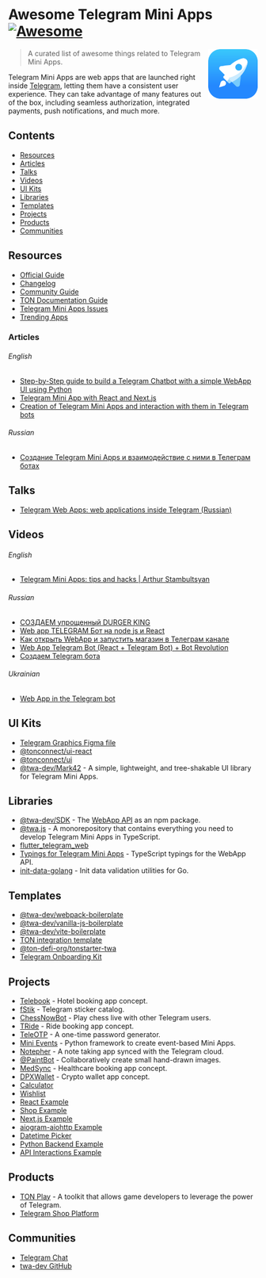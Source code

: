 # Awesome Telegram Mini Apps [![Awesome](https://awesome.re/badge-flat.svg)](https://github.com/sindresorhus/awesome)

<img src="assets/tapps.png" align="right" width="100" style="max-width: 100%" />

> A curated list of awesome things related to Telegram Mini Apps.

Telegram Mini Apps are web apps that are launched right inside [Telegram](https://telegram.org), letting them have a consistent user experience.
They can take advantage of many features out of the box, including seamless authorization, integrated payments, push notifications, and much more.

## Contents

- [Resources](#resources)
- [Articles](#articles)
- [Talks](#talks)
- [Videos](#videos)
- [UI Kits](#ui-kits)
- [Libraries](#libraries)
- [Templates](#templates)
- [Projects](#projects)
- [Products](#products)
- [Communities](#communities)

## Resources

- [Official Guide](https://core.telegram.org/bots/webapps)
- [Changelog](https://core.telegram.org/bots/webapps#recent-changes)
- [Community Guide](https://docs.telegram-mini-apps.com)
- [TON Documentation Guide](https://docs.ton.org/develop/dapps/twa)
- [Telegram Mini Apps Issues](https://github.com/Telegram-Mini-Apps/issues)
- [Trending Apps](https://t.me/trendingapps)

### Articles

###### English

- [Step-by-Step guide to build a Telegram Chatbot with a simple WebApp UI using Python](https://medium.com/@calixtemayoraz/step-by-step-guide-to-build-a-telegram-chatbot-with-a-simple-webapp-ui-using-python-44dca453522f)
- [Telegram Mini App with React and Next.js](https://dev.to/bitofuniverse/telegram-web-app-with-react-and-nextjs-440i)
- [Creation of Telegram Mini Apps and interaction with them in Telegram bots](https://prog.world/creation-of-telegram-web-apps-and-interaction-with-them-in-telegram-bots)

###### Russian

- [Создание Telegram Mini Apps и взаимодействие с ними в Телеграм ботах](https://habr.com/ru/articles/666278)

## Talks

- [Telegram Web Apps: web applications inside Telegram (Russian)](https://holyjs.ru/en/talks/7ce6dd405449413daf154fcd6a476fdb)

## Videos

###### English

- [Telegram Mini Apps: tips and hacks | Arthur Stambultsyan](https://www.youtube.com/watch?v=amvZy9hzAic&t=2476)

###### Russian

- [СОЗДАЕМ упрощенный DURGER KING](https://youtu.be/O1ZRJXKBa4U)
- [Web app TELEGRAM Бот на node js и React](https://youtu.be/MzO-0IYkZMU)
- [Как открыть WebApp и запустить магазин в Телеграм канале](https://youtu.be/nznt4-J-oHs)
- [Web App Telegram Bot (React + Telegram Bot) + Bot Revolution](https://youtu.be/FCHNnZ2KDUQ)
- [Создаем Telegram бота](https://www.youtube.com/watch?v=-m5cUud_VzI&list=PLN0sMOjX-lm5BMwTm-llmJuA50umZJOsL)

###### Ukrainian

- [Web App in the Telegram bot](https://youtu.be/Gu2BB4G5Gdg)

## UI Kits

- [Telegram Graphics Figma file](https://www.figma.com/community/file/1248595286803212338/telegram-graphics)
- [@tonconnect/ui-react](https://www.npmjs.com/package/@tonconnect/ui-react)
- [@tonconnect/ui](https://github.com/ton-connect/sdk/tree/main/packages/ui)
- [@twa-dev/Mark42](https://github.com/twa-dev/Mark42) - A simple, lightweight, and tree-shakable UI library for Telegram Mini Apps.

## Libraries

- [@twa-dev/SDK](https://github.com/twa-dev/SDK) - The [WebApp API](https://core.telegram.org/bots/webapps#initializing-mini-apps) as an npm package.
- [@twa.js](https://github.com/Telegram-Web-Apps/twa.js) - A monorepository that contains everything you need to develop Telegram Mini Apps in TypeScript.
- [flutter_telegram_web](https://pub.dev/documentation/flutter_telegram_web_app/latest)
- [Typings for Telegram Mini Apps](https://github.com/DavisDmitry/telegram-webapps/tree/master) - TypeScript typings for the WebApp API.
- [init-data-golang](https://github.com/Telegram-Mini-Apps/init-data-golang) - Init data validation utilities for Go.

## Templates

- [@twa-dev/webpack-boilerplate](https://github.com/twa-dev/webpack-boilerplate)
- [@twa-dev/vanilla-js-boilerplate](https://github.com/twa-dev/vanilla-js-boilerplate)
- [@twa-dev/vite-boilerplate](https://github.com/twa-dev/vite-boilerplate)
- [TON integration template](https://github.com/ton-community/twa-template)
- [@ton-defi-org/tonstarter-twa](https://github.com/ton-defi-org/tonstarter-twa)
- [Telegram Onboarding Kit](https://github.com/Easterok/telegram-onboarding-kit)

## Projects

- [Telebook](https://github.com/neSpecc/telebook) - Hotel booking app concept.
- [fStik](https://github.com/fstik-app/catalog) - Telegram sticker catalog.
- [ChessNowBot](https://github.com/Quatern1on/ChessNowBot) - Play chess live with other Telegram users.
- [TRide](https://github.com/ArashYounesi/TRide) - Ride booking app concept.
- [TeleOTP](https://github.com/UselessStudio/TeleOTP) - A one-time password generator.
- [Mini Events](https://github.com/mbasaglia/mini_apps) - Python framework to create event-based Mini Apps.
- [Notepher](https://github.com/deptyped/notepher-bot) - A note taking app synced with the Telegram cloud.
- [@PaintBot](https://github.com/hip-hyena/PaintBot) - Collaboratively create small hand-drawn images.
- [MedSync](https://github.com/Latand/MedSyncWebApp) - Healthcare booking app concept.
- [DPXWallet](https://github.com/erfanmola/DPXWallet) - Crypto wallet app concept.
- [Calculator](https://github.com/ArashYounesi/TCalculator)
- [Wishlist](https://github.com/grulex/telegram-wishlist-miniapp)
- [React Example](https://github.com/vkruglikov/react-telegram-web-app)
- [Shop Example](https://github.com/TheCymond/Telegram_Web_App)
- [Next.js Example](https://github.com/mauriciobraz/next.js-telegram-webapp)
- [aiogram-aiohttp Example](https://github.com/abdullaev388/Telegram-Web-App)
- [Datetime Picker](https://github.com/Expented/tgdtp)
- [Python Backend Example](https://github.com/poshl000/telegram-webapp-bot)
- [API Interactions Example](https://github.com/revenkroz/telegram-web-app-bot-example)

## Products

- [TON Play](https://tonplay.io) - A toolkit that allows game developers to leverage the power of Telegram.
- [Telegram Shop Platform](https://telegramwebapps.ru)

## Communities

- [Telegram Chat](https://t.me/twa_dev)
- [twa-dev GitHub](https://github.com/twa-dev)
